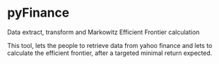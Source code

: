 # pyFinance
Data extract, transform and Markowitz Efficient Frontier calculation

This tool, lets the people to retrieve data from yahoo finance and lets to calculate the efficient frontier, after a targeted minimal return expected.
